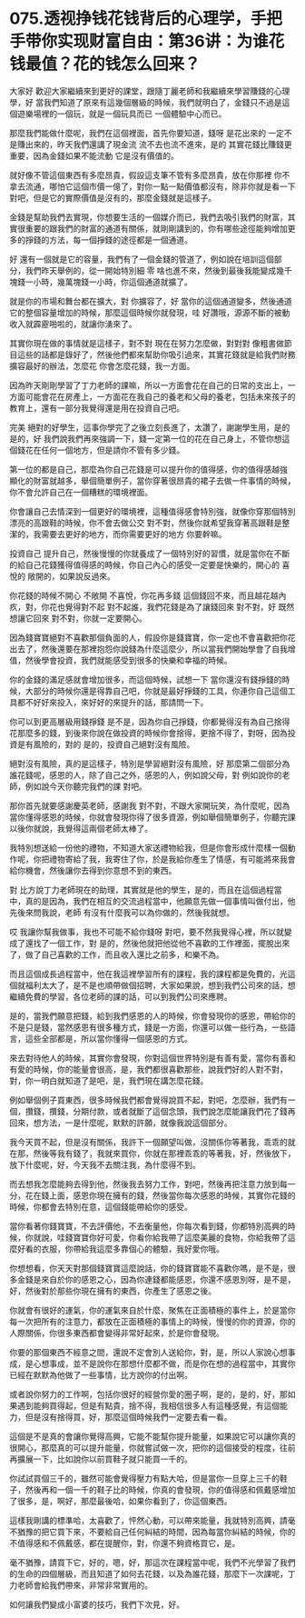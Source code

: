 # 075.透视挣钱花钱背后的心理学，手把手带你实现财富自由：第36讲：为谁花钱最值？花的钱怎么回来？

大家好 歡迎大家繼續來到更好的課堂，跟隨丁麗老師和我繼續來學習賺錢的心理學，好 當我們知道了原來有這幾個層級的時候，我們就明白了，金錢只不過是這個遊樂場裡的一個玩，就是一個玩具而已 一個體驗中心而已。

那麼我們能做什麼呢，我們在這個裡面，首先你要知道，錢呀 是花出來的 一定不是賺出來的，昨天我們還講了現金流 流不去也流不進來，是的 其實花錢比賺錢更重要，因為金錢如果不能流動 它是沒有價值的。

就好像不管這個東西有多麼昂貴，假設這支筆不管有多麼昂貴，放在你那裡 你不拿去流通，哪怕它這個市價一億了，對你一點一點價值都沒有，除非你就是看一下 對吧，但是它的實際價值是沒有的，那麼金錢就是這樣子。

金錢是幫助我們去實現，你想要生活的一個媒介而已，我們去吸引我們的財富，其實很重要的跟我們的財富的通道有關係，就剛剛講到的，你有哪些途徑能夠增加更多的掙錢的方法，每一個掙錢的途徑都是一個通道。

好 還有一個就是它的容量，我們有了一個金錢的管道了，例如說在培訓這個部分，我們昨天舉例的，從一開始特別細 零 啥也進不來，然後到最後我能變成幾千塊錢一小時，幾萬塊錢一小時，你這個通道就擴了。

就是你的市場和舞台都在擴大，對 你擴容了，好 當你的這個通道變多，然後通道它的整個容量增加的時候，那麼這個時候你就發現，哇 好讚哦，源源不斷的被動收入就霹靂啪啦的，就讓你湧來了。

其實你現在做的事情就是這樣子，對不對 現在在努力怎麼做，對對對 像粗書做節目這些的話都是錄好了，然後他們都來幫助你吸引過來，其實花錢就是給我們財務擴容最好的辦法，怎麼花 你會怎麼花錢，我一方面。

因為昨天剛剛學習了丁力老師的課嘛，所以一方面會花在自己的日常的支出上，一方面可能會花在房產上，一方面花在我自己的養老和父母的養老，包括未來孩子的教育上，還有一部分我覺得還是用在投資自己吧。

完美 絕對的好學生，這事你學完了之後立刻長進了，太讚了，謝謝學生用，是的 是的，好 我們說我們再來強調一下，錢一定第一位的花在自己身上，不管你想這個錢花在任何一個地方，但是請你不管有多少錢。

第一位的都是自己，那麼為你自己花錢是可以提升你的值得感，你的值得感越強 顯化的財富就越多，舉個簡單例子，當你穿著很昂貴的裙子去做一件事情的時候，你不會允許自己在一個糟糕的環境裡面。

你會讓自己去情深到一個更好的環境裡，這種值得感會特別強，就像你穿那個特別漂亮的高跟鞋的時候，你不會去做公交 對不對，然後你就希望我穿著高跟鞋是整潔的，我需要去更好的地方，而你需要更好的地方 你要幹嘛。

投資自己 提升自己，然後慢慢的你就養成了一個特別好的習慣，就是當你在不斷的給自己花錢獲得值得感的時候，你自己內心的感受一定要是快樂的，開心的 喜悅的 敞開的，如果說反過來。

你花錢的時候不開心 不敞開 不喜悅，你花再多錢 這個錢回不來，而且越花越內疚，對，你花也覺得對不起 對不起誰，我們花錢是為了讓錢回來 對不對，好 既然想讓它回來 對不對，你就一定要開心。

因為錢寶寶絕對不喜歡那個負面的人，假設你是錢寶寶，你一定也不會喜歡把你花出去了，然後還要在那裡抱怨你說錢為什麼這麼少，所以當我們開始學會了自我增值，然後學會投資，我們就能感受到很多的快樂和幸福的時候。

你的金錢的滿足感就會增加很多，而這個時候，試想一下 當你還沒有錢掙錢的時候，大部分的時候你還是得靠自己吧，你就是最好掙錢的工具，你連你自己這個工具都不好好來投入，來好好的來提升的話，那請問一下。

你可以到更高層級用錢掙錢 是不是，因為你自己掙錢，你都覺得沒有為自己捨得花那麼多的錢，到後來你說在做投資的時候你會捨得，更捨不得了，對呀，因為投資是有風險的，對的 是的，投資自己絕對沒有風險。

絕對沒有風險，真的是這樣子，特別是學習絕對沒有風險，好 那麼第二個部分為誰花錢呢，感恩的人，除了自己之外，感恩的人，例如說父母，對 例如說你的老師，例如說今天你聽完我們的課 對吧。

那你首先就要感謝慶英老師，感謝我 對不對，不跟大家開玩笑，為什麼呢，因為當你懂得感恩的時候，你就會發現你得了很多資源，例如舉個簡單例子，你聽完課以後你就說，我覺得這兩個老師太棒了。

我特別想送給一份他的禮物，不知道大家送禮物給我，但是你會形成什麼樣一個動作呢，你把禮物寄給了我，我寄住了你，於是我給你產生了情感，有可能將來我會給你機會，然後讓你去得到你意想不到的東西。

對 比方說丁力老師現在的助理，其實就是他的學生，是的，而且在這個過程當中，真的是因為，我們在相互的交流過程當中，他願意先做一個事情叫做付出，他先後來問我說，老師 有沒有什麼我可以為你做的，然後我就想。

哎 我讓你幫我做事，我也不可能不給你錢呀 對吧，要不然我覺得心裡，所以就變成了還找了一個工作，對 是的，然後他就把他從他不喜歡的工作裡面，擺脫出來了，做了自己喜歡的工作，而且收入還比之前多，和樂不為。

而且這個成長過程當中，他在我這裡學習所有的課程，我的課程都是免費的，光這個就福利太大了，是不是也順帶做個招聘，大家如果說，想到我們公司來的話，想繼續免費的學習，各位老師的課的話，可以到我們公司來應聘。

是的，當我們願意把錢，給到我們感恩的人的時候，你會發現你的感恩，帶給你的不是只是錢，當然感恩有很多種方式，錢是一方面，你還可以做一些行為，一些語言，這些全部都是，所以當你懂得一個感恩的方式。

來去對待他人的時候，其實你會發現，你對這個世界特別是有善有愛，當你有善和有愛的時候，你的能量會很高，是，我們都很喜歡那些，說我們好的人對不對，對，你一明白就知道了是吧，是，我們現在講怎麼花錢。

例如舉個例子買東西，很多時候我們都會覺得說買不起，對吧，怎麼辦，我們有一個，攢錢，攢錢，分期付款，或者就斷了這個念頭，我們說怎麼能讓我們花了錢再回來，想方法，一是什麼呢，默默的許願，就像我說這個部分。

我今天買不起，但是沒有關係，我許下一個願望叫做，沒關係你等著我，乖乖的就在那，然後等我有錢了，我就來買你，你就在那裡乖乖的等著我，好，然後放下，放下什麼呢，好，今天我不去關注我，為什麼得不到。

而去想我怎麼能夠去得到他，然後我去努力工作，對吧，然後再把注意力放到每一分，花在錢上面，感恩你現在擁有的錢，然後當你每次感恩的時候，其實你花錢的時候，你都會去特別在意，這個錢能帶給你的感受。

當你看著你錢寶寶，不去評價他，不去衡量他，你每次看到錢，你都特別高興的時候，你就說，哇錢寶寶你好可愛，你看你給我帶了這麼美麗的食物，你給我帶了這麼好看的衣服，你帶給我這麼多靠個心的體驗，我好愛你哦。

你想想看，你天天對那個錢寶寶這麼說話，你的錢寶寶能不喜歡你嗎，是不是，很多金錢是來自於你的感恩之心，因為你連錢都能感恩，你還不感恩別呀，是不是，好，然後對於那些你現在擁有的東西，你產生了感恩之後。

你就會有很好的運氣，你的運氣來自於什麼，聚焦在正面積極的事件上，於是當你每一次把所有的注意力，都放在正面積極的事情上的時候，慢慢的你的資源，你的人際關係，你很多東西都會變得非常好起來，於是你會發現。

你要的那個東西不經意之間，還說不定會別人送給你，對，是，所以人家說心想事成，是心想事成，並不是說你在那想什麼都不做，而是你在想的過程當中，其實你已經在默默為他做了一些事情，比方說你的付出啊。

或者說你努力的工作啊，包括你很好的經營你愛的圈子啊，是的，是的，好，那如果遇到能夠買得起，但是有點貴，捨不得，我相信很多人有這種感覺，有這個能力，但是沒有捨得買，好，那麼這個時候我們一定要去看一看。

這個是不是真的會讓你覺得高興，它能不能幫你提升能量，如果說它可以讓你真的很開心，那麼真的可以提升能量，你就嘗試做一次，把你的這個接受的程度，往前再擴展一下，比如說你以前買鞋子就只能買一千的。

你試試買個三千的，雖然可能會覺得壓力有點大哈，但是當你一旦穿上三千的鞋子，然後再和一個一千的鞋子比的時候，你真的會發現，你的值得感和佩戴感增加了很多，是，啊好，那麼最後哈，如果你看到了，你這個東西。

這樣我剛講的標準哈，太喜歡了，怦然心動，可以帶來能量，我就特別高興，請毫不猶豫的把它買下來，不要給自己任何糾結的時間，因為每當你糾結的時候，你的不值得感和不佩戴感，都在提醒你，對，你還不夠資格買它，是。

毫不猶豫，請買下它，好的，嗯，好，那這次在課程當中呢，我們不光學習了我們的生命的四個層級，而且知道了如何去花錢，以及為誰花錢，那麼下一次課呢，丁力老師會給我們帶來，非常非常實用的。

如何讓我們變成小富婆的技巧，我們下次見，好。